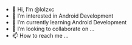 - 👋 Hi, I’m @lolzxc
- 👀 I’m interested in Android Development
- 🌱 I’m currently learning Android Development
- 💞️ I’m looking to collaborate on ...
- 📫 How to reach me ...

<!---
lolzxc/lolzxc is a ✨ special ✨ repository because its `README.md` (this file) appears on your GitHub profile.
You can click the Preview link to take a look at your changes.
--->
